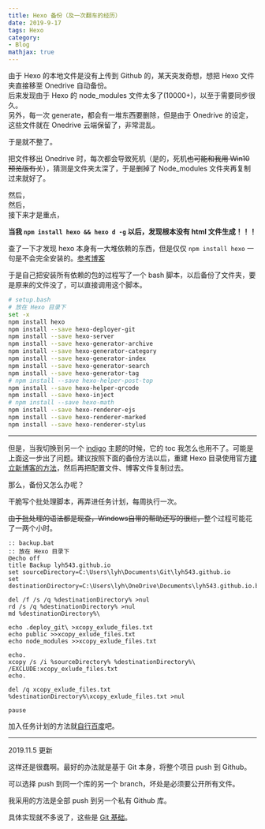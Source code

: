 ```yaml
---
title: Hexo 备份（及一次翻车的经历）
date: 2019-9-17
tags: Hexo
category:
- Blog
mathjax: true
---
```


由于 Hexo 的本地文件是没有上传到 Github 的，某天突发奇想，想把 Hexo 文件夹直接移至 Onedrive 自动备份。  
后来发现由于 Hexo 的 node_modules 文件太多了(10000+)，以至于需要同步很久。  
另外，每一次 generate，都会有一堆东西要删除，但是由于 Onedrive 的设定，这些文件就在 Onedrive 云端保留了，非常混乱。

于是就不整了。

把文件移出 Onedrive 时，每次都会导致死机（是的，死机~~也可能和我用 Win10 预览版有关~~），猜测是文件夹太深了，于是删掉了 Node_modules 文件夹再复制过来就好了。

然后，  
然后，  
接下来才是重点，

**当我 `npm install hexo && hexo d -g` 以后，发现根本没有 html 文件生成！！！**

查了一下才发现 hexo 本身有一大堆依赖的东西，但是仅仅 `npm install hexo` 一句是不会完全安装的。[参考博客](https://blog.csdn.net/huihut/article/details/73196343)

于是自己把安装所有依赖的包的过程写了一个 bash 脚本，以后备份了文件夹，要是原来的文件没了，可以直接调用这个脚本。

```bash
# setup.bash
# 放在 Hexo 目录下
set -x
npm install hexo
npm install --save hexo-deployer-git
npm install --save hexo-server
npm install --save hexo-generator-archive
npm install --save hexo-generator-category
npm install --save hexo-generator-index
npm install --save hexo-generator-search
npm install --save hexo-generator-tag
# npm install --save hexo-helper-post-top
npm install --save hexo-helper-qrcode
npm install --save hexo-inject
# npm install --save hexo-math
npm install --save hexo-renderer-ejs
npm install --save hexo-renderer-marked
npm install --save hexo-renderer-stylus
```

------------------------------------------

但是，当我切换到另一个 [indigo](https://github.com/yscoder/hexo-theme-indigo) 主题的时候，它的 toc 我怎么也用不了。可能是上面这一步出了问题。建议按照下面的备份方法以后，重建 Hexo 目录使用官方[建立新博客的方法](https://hexo.io/zh-cn/)，然后再把配置文件、博客文件复制过去。

那么，备份又怎么办呢？

干脆写个批处理脚本，再弄进任务计划，每周执行一次。

~~由于批处理的语法都是现查，Windows自带的帮助还写的很烂，~~整个过程可能花了一两个小时。

```batch
:: backup.bat
:: 放在 Hexo 目录下
@echo off
title Backup lyh543.github.io
set sourceDirectory=C:\Users\lyh\Documents\Git\lyh543.github.io
set destinationDirectory=C:\Users\lyh\OneDrive\Documents\lyh543.github.io.backup

del /f /s /q %destinationDirectory% >nul
rd /s /q %destinationDirectory% >nul
md %destinationDirectory%\

echo .deploy_git\ >xcopy_exlude_files.txt
echo public >>xcopy_exlude_files.txt
echo node_modules >>xcopy_exlude_files.txt

echo.
xcopy /s /i %sourceDirectory% %destinationDirectory%\ /EXCLUDE:xcopy_exlude_files.txt
echo.

del /q xcopy_exlude_files.txt %destinationDirectory%\xcopy_exlude_files.txt >nul

pause
```

加入任务计划的方法就[自行百度](https://www.cnblogs.com/wensiyang0916/p/5773828.html)吧。

-------------------------------------------------------

2019.11.5 更新

这样还是很蠢啊。最好的办法就是基于 Git 本身，将整个项目 push 到 Github。

可以选择 push 到同一个库的另一个 branch，坏处是必须要公开所有文件。

我采用的方法是全部 push 到另一个私有 Github 库。

具体实现就不多说了，这些是 [Git 基础](/Linux/Git)。